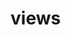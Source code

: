 <!-- generated by markdown-notes-tree -->

# views

<!-- optional markdown-notes-tree directory description starts here -->

<!-- optional markdown-notes-tree directory description ends here -->



